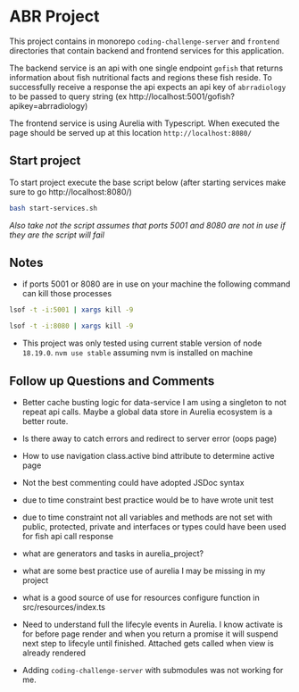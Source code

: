 # ABR Project

This project contains in monorepo `coding-challenge-server` and `frontend` directories that contain backend and frontend services for this application.  

The backend service is an api with one single endpoint `gofish` that returns information about fish nutritional facts and regions these fish reside.  To successfully receive a response the api expects an api key of `abrradiology` to be passed to query string (ex http://localhost:5001/gofish?apikey=abrradiology)

The frontend service is using Aurelia with Typescript.  When executed the page should be served up at this location `http://localhost:8080/`

## Start project

To start project execute the base script below (after starting services make sure to go http://localhost:8080/)
```bash
bash start-services.sh
```
_Also take not the script assumes that ports 5001 and 8080 are not in use if they are the script will fail_

## Notes

* if ports 5001 or 8080 are in use on your machine the following command can kill those processes
```bash
lsof -t -i:5001 | xargs kill -9
```
```bash
lsof -t -i:8080 | xargs kill -9
```
* This project was only tested using current stable version of node `18.19.0`. `nvm use stable` assuming nvm is installed on machine

## Follow up Questions and Comments
- Better cache busting logic for data-service I am using a singleton to not repeat api calls.  Maybe a global data store in Aurelia ecosystem is a better route.
- Is there away to catch errors and redirect to server error (oops page)
- How to use navigation class.active bind attribute to determine active page
- Not the best commenting could have adopted JSDoc syntax
- due to time constraint best practice would be to have wrote unit test
- due to time constraint not all variables and methods are not set with public, protected, private and interfaces or types could have been used for fish api call response

- what are generators and tasks in aurelia_project?
- what are some best practice use of aurelia I may be missing in my project
- what is a good source of use for resources configure function in src/resources/index.ts


- Need to understand full the lifecyle events in Aurelia.  I know activate is for before page render and when you return a promise it will suspend next step to lifecyle until finished.
  Attached gets called when view is already rendered
- Adding `coding-challenge-server` with submodules was not working for me.

